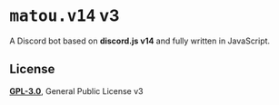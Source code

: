 # <samp>matou.v14</samp> v3

A Discord bot based on **discord.js v14** and fully written in JavaScript.

## License
[**GPL-3.0**](./LICENSE), General Public License v3
